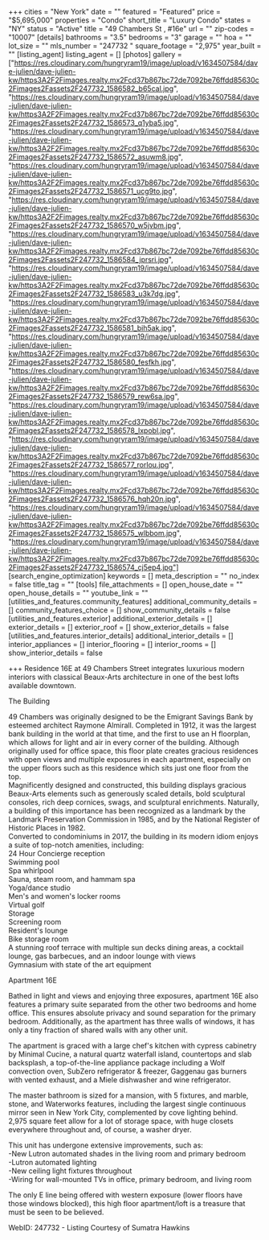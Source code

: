 +++
cities = "New York"
date = ""
featured = "Featured"
price = "$5,695,000"
properties = "Condo"
short_title = "Luxury Condo"
states = "NY"
status = "Active"
title = "49 Chambers St , #16e"
url = ""
zip-codes = "10007"
[details]
bathrooms = "3.5"
bedrooms = "3"
garage = ""
hoa = ""
lot_size = ""
mls_number = "247732 "
square_footage = "2,975"
year_built = ""
[listing_agent]
listing_agent = []
[photos]
gallery = ["https://res.cloudinary.com/hungryram19/image/upload/v1634507584/dave-julien/dave-julien-kw/https3A2F2Fimages.realty.mx2Fcd37b867bc72de7092be76ffdd85630c2Fimages2Fassets2F247732_1586582_b65cal.jpg", "https://res.cloudinary.com/hungryram19/image/upload/v1634507584/dave-julien/dave-julien-kw/https3A2F2Fimages.realty.mx2Fcd37b867bc72de7092be76ffdd85630c2Fimages2Fassets2F247732_1586573_q1yba5.jpg", "https://res.cloudinary.com/hungryram19/image/upload/v1634507584/dave-julien/dave-julien-kw/https3A2F2Fimages.realty.mx2Fcd37b867bc72de7092be76ffdd85630c2Fimages2Fassets2F247732_1586572_asuwm8.jpg", "https://res.cloudinary.com/hungryram19/image/upload/v1634507584/dave-julien/dave-julien-kw/https3A2F2Fimages.realty.mx2Fcd37b867bc72de7092be76ffdd85630c2Fimages2Fassets2F247732_1586571_ucg9to.jpg", "https://res.cloudinary.com/hungryram19/image/upload/v1634507584/dave-julien/dave-julien-kw/https3A2F2Fimages.realty.mx2Fcd37b867bc72de7092be76ffdd85630c2Fimages2Fassets2F247732_1586570_w5jvbm.jpg", "https://res.cloudinary.com/hungryram19/image/upload/v1634507584/dave-julien/dave-julien-kw/https3A2F2Fimages.realty.mx2Fcd37b867bc72de7092be76ffdd85630c2Fimages2Fassets2F247732_1586584_jprsri.jpg", "https://res.cloudinary.com/hungryram19/image/upload/v1634507584/dave-julien/dave-julien-kw/https3A2F2Fimages.realty.mx2Fcd37b867bc72de7092be76ffdd85630c2Fimages2Fassets2F247732_1586583_u3k7dg.jpg", "https://res.cloudinary.com/hungryram19/image/upload/v1634507584/dave-julien/dave-julien-kw/https3A2F2Fimages.realty.mx2Fcd37b867bc72de7092be76ffdd85630c2Fimages2Fassets2F247732_1586581_bih5ak.jpg", "https://res.cloudinary.com/hungryram19/image/upload/v1634507584/dave-julien/dave-julien-kw/https3A2F2Fimages.realty.mx2Fcd37b867bc72de7092be76ffdd85630c2Fimages2Fassets2F247732_1586580_fesfkh.jpg", "https://res.cloudinary.com/hungryram19/image/upload/v1634507584/dave-julien/dave-julien-kw/https3A2F2Fimages.realty.mx2Fcd37b867bc72de7092be76ffdd85630c2Fimages2Fassets2F247732_1586579_rew6sa.jpg", "https://res.cloudinary.com/hungryram19/image/upload/v1634507584/dave-julien/dave-julien-kw/https3A2F2Fimages.realty.mx2Fcd37b867bc72de7092be76ffdd85630c2Fimages2Fassets2F247732_1586578_lxpobl.jpg", "https://res.cloudinary.com/hungryram19/image/upload/v1634507584/dave-julien/dave-julien-kw/https3A2F2Fimages.realty.mx2Fcd37b867bc72de7092be76ffdd85630c2Fimages2Fassets2F247732_1586577_rorlou.jpg", "https://res.cloudinary.com/hungryram19/image/upload/v1634507584/dave-julien/dave-julien-kw/https3A2F2Fimages.realty.mx2Fcd37b867bc72de7092be76ffdd85630c2Fimages2Fassets2F247732_1586576_hqh20n.jpg", "https://res.cloudinary.com/hungryram19/image/upload/v1634507584/dave-julien/dave-julien-kw/https3A2F2Fimages.realty.mx2Fcd37b867bc72de7092be76ffdd85630c2Fimages2Fassets2F247732_1586575_wlbbom.jpg", "https://res.cloudinary.com/hungryram19/image/upload/v1634507584/dave-julien/dave-julien-kw/https3A2F2Fimages.realty.mx2Fcd37b867bc72de7092be76ffdd85630c2Fimages2Fassets2F247732_1586574_cj5ep4.jpg"]
[search_engine_optimization]
keywords = []
meta_description = ""
no_index = false
title_tag = ""
[tools]
file_attachments = []
open_house_date = ""
open_house_details = ""
youtube_link = ""
[utilities_and_features.community_features]
additional_community_details = []
community_features_choice = []
show_community_details = false
[utilities_and_features.exterior]
additional_exterior_details = []
exterior_details = []
exterior_roof = []
show_exterior_details = false
[utilities_and_features.interior_details]
additional_interior_details = []
interior_appliances = []
interior_flooring = []
interior_rooms = []
show_interior_details = false

+++
Residence 16E at 49 Chambers Street integrates luxurious modern interiors with classical Beaux-Arts architecture in one of the best lofts available downtown.  
  
The Building  
  
49 Chambers was originally designed to be the Emigrant Savings Bank by esteemed architect Raymone Almirall. Completed in 1912, it was the largest bank building in the world at that time, and the first to use an H floorplan, which allows for light and air in every corner of the building. Although originally used for office space, this floor plate creates gracious residences with open views and multiple exposures in each apartment, especially on the upper floors such as this residence which sits just one floor from the top.  
Magnificently designed and constructed, this building displays gracious Beaux-Arts elements such as generously scaled details, bold sculptural consoles, rich deep cornices, swags, and sculptural enrichments. Naturally, a building of this importance has been recognized as a landmark by the Landmark Preservation Commission in 1985, and by the National Register of Historic Places in 1982.  
Converted to condominiums in 2017, the building in its modern idiom enjoys a suite of top-notch amenities, including:  
24 Hour Concierge reception  
Swimming pool  
Spa whirlpool  
Sauna, steam room, and hammam spa  
Yoga/dance studio  
Men's and women's locker rooms  
Virtual golf  
Storage  
Screening room  
Resident's lounge  
Bike storage room  
A stunning roof terrace with multiple sun decks dining areas, a cocktail lounge, gas barbecues, and an indoor lounge with views  
Gymnasium with state of the art equipment  
  
Apartment 16E  
  
Bathed in light and views and enjoying three exposures, apartment 16E also features a primary suite separated from the other two bedrooms and home office. This ensures absolute privacy and sound separation for the primary bedroom. Additionally, as the apartment has three walls of windows, it has only a tiny fraction of shared walls with any other unit.  
  
The apartment is graced with a large chef's kitchen with cypress cabinetry by Minimal Cucine, a natural quartz waterfall island, countertops and slab backsplash, a top-of-the-line appliance package including a Wolf convection oven, SubZero refrigerator & freezer, Gaggenau gas burners with vented exhaust, and a Miele dishwasher and wine refrigerator.  
  
The master bathroom is sized for a mansion, with 5 fixtures, and marble, stone, and Waterworks features, including the largest single continuous mirror seen in New York City, complemented by cove lighting behind.  
2,975 square feet allow for a lot of storage space, with huge closets everywhere throughout and, of course, a washer dryer.  
  
This unit has undergone extensive improvements, such as:  
\-New Lutron automated shades in the living room and primary bedroom  
\-Lutron automated lighting  
\-New ceiling light fixtures throughout  
\-Wiring for wall-mounted TVs in office, primary bedroom, and living room  
  
The only E line being offered with western exposure (lower floors have those windows blocked), this high floor apartment/loft is a treasure that must be seen to be believed.

WebID: 247732 - Listing Courtesy of Sumatra Hawkins